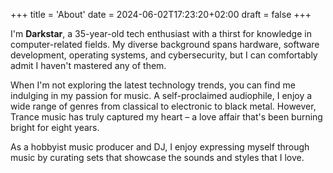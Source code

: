 +++
title = 'About'
date = 2024-06-02T17:23:20+02:00
draft = false
+++

I'm **Darkstar**, a 35-year-old tech enthusiast with a thirst for knowledge in computer-related fields. My diverse background spans hardware, software development, operating systems, and cybersecurity, but I can comfortably admit I haven't mastered any of them.

When I'm not exploring the latest technology trends, you can find me indulging in my passion for music. A self-proclaimed audiophile, I enjoy a wide range of genres from classical to electronic to black metal. However, Trance music has truly captured my heart – a love affair that's been burning bright for eight years.

As a hobbyist music producer and DJ, I enjoy expressing myself through music by curating sets that showcase the sounds and styles that I love.
